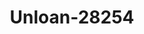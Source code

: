 ---
f_zip-code: 56387
f_state-code: MN
title: Unloan-28254
f_phone: 952-697-5266
f_city-only: Waite Park
f_address: 147 Division Street Waite Park
f_location-unique-id: '28254'
slug: unloan-28254
updated-on: '2024-05-30T13:46:58.046Z'
created-on: '2024-05-30T13:36:59.803Z'
published-on: '2024-05-30T13:54:32.469Z'
f_city-state: cms/city/waite-park-mn.md
f_company: cms/company/unloan.md
f_state: cms/state/minnesota.md
layout: '[payday-loan].html'
tags: payday-loan
---